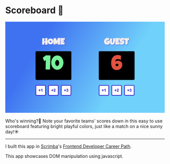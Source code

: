 # Scoreboard 🏀

<img src="screenshot.png"/>

Who's winning?🤔 
Note your favorite teams' scores down in this easy to use scoreboard featuring bright playful colors, just like a match on a nice sunny day!☀️

<hr />

I built this app in [Scrimba](https://scrimba.com)'s [Frontend Developer Career Path](https://scrimba.com/learn/frontend).

This app showcases DOM manipulation using javascript.
